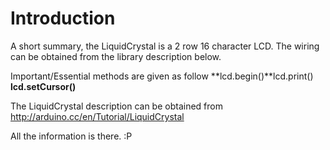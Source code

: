 # Introduction #

A short summary, the LiquidCrystal is a 2 row 16 character LCD.
The wiring can be obtained from the library description below.

Important/Essential methods are given as follow
**lcd.begin()**lcd.print()
**lcd.setCursor()**

The LiquidCrystal description can be obtained from
http://arduino.cc/en/Tutorial/LiquidCrystal

All the information is there. :P